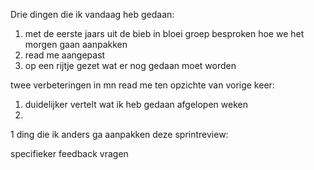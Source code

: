 Drie dingen die ik vandaag heb gedaan:
1. met de eerste jaars uit de bieb in bloei groep besproken hoe we het morgen gaan aanpakken
2. read me aangepast
3. op een rijtje gezet wat er nog gedaan moet worden

twee verbeteringen in mn read me ten opzichte van vorige keer:
1. duidelijker vertelt wat ik heb gedaan afgelopen weken
2. 

1 ding die ik anders ga aanpakken deze sprintreview:

specifieker feedback vragen